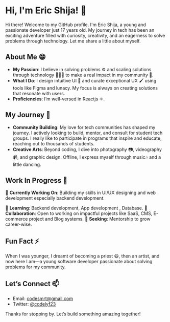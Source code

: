 # Hi, I'm Eric Shija! 👋

Hi there! Welcome to my GitHub profile. I'm Eric Shija, a young and passionate developer just 17 years old. My journey in tech has been an exciting adventure filled with curiosity, creativity, and an eagerness to solve problems through technology. Let me share a little about myself.

## About Me 😁

- **My Passion**: I believe in solving problems ⚙️ and scaling solutions through technology 👨🏾‍💻 to make a real impact in my community 👥.
- **What I Do**: I design intuitive UI 🎨 and curate exceptional UX 🖌️ using tools like Figma and lunacy. My focus is always on creating solutions that resonate with users.
- **Proficiencies**: I’m well-versed in Reactjs ⚛️.

## My Journey 🌟

- **Community Building**: My love for tech communities has shaped my journey. I actively looking to build, mentor, and consult for student tech groups. I really like to participate in programs that inspire and educate, reaching out to thousands of students.
- **Creative Arts**: Beyond coding, I dive into photography 📷, videography 📹, and graphic design. Offline, I express myself through music🎶 and a little dancing.

## Work In Progress 🚧

🔭 **Currently Working On**: Building my skills in UI/UX designing and web development especially backend development.

🌱 **Learning**: Backend development, App development , Database.
👯 **Collaboration**: Open to working on impactful projects like SaaS, CMS, E-commerce project and Blog systems.
🤔 **Seeking**: Mentorship to grow career-wise.

## Fun Fact ⚡

When I was younger, I dreamt of becoming a priest 😆, then an artist, and now here I am—a young software developer passionate about solving problems for my community.

## Let’s Connect 📫

- Email: codesmrt@gmail.com
- Twitter: [@codelyf23](https://twitter.com/codelyf23)

Thanks for stopping by. Let’s build something amazing together!

